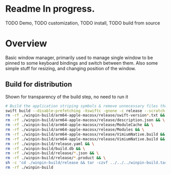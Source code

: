 # Readme In progress.

TODO Demo, TODO customization, TODO install, TODO build from source

# Overview

Basic window manager, primarily used to manage single window to be pinned to
some keyboard bindings and switch between them. Also some simple stuff for
resizing, and changing position of the window.

## Build for distribution

Shown for transparency of the build step, no need to run it

```sh
# Build the application striping symbols & remove unnecessary files that expose symbols
swift build --disable-prefetching -Xswiftc -gnone -c release --scratch-path ./winpin-build && \
rm -rf ./winpin-build/arm64-apple-macosx/release/swift-version*.txt && \
rm -rf ./winpin-build/arm64-apple-macosx/release/description.json && \
rm -rf ./winpin-build/arm64-apple-macosx/release/ModuleCache && \
rm -rf ./winpin-build/arm64-apple-macosx/release/Modules && \
rm -rf ./winpin-build/arm64-apple-macosx/release/VimiumNative.build && \
rm -rf ./winpin-build/arm64-apple-macosx/release/VimiumNative.build && \
rm -rf ./winpin-build/release.yaml && \
rm -rf ./winpin-build/build.db && \
rm -rf ./winpin-build/release/*.json && \
rm -rf ./winpin-build/release/*.product && \
sh -c 'cd ./winpin-build/release && tar -czvf ../../../winpin-build.tar.gz ./WinPin' && \
rm -rf ./winpin-build
```
